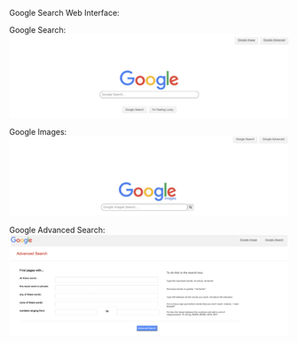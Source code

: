 Google Search Web Interface:


Google Search:
[![See the web page here!](https://github.com/dsrestrepo/Web_Programming_Django/blob/main/HTML_%26_CSS/google%20search.png)](https://www.youtube.com/watch?v=AqvPmonSn7o)


Google Images:
[![See the web page here!](https://github.com/dsrestrepo/Web_Programming_Django/blob/main/HTML_%26_CSS/google%20images.png)](https://www.youtube.com/watch?v=AqvPmonSn7o)

Google Advanced Search:
[![See the web page here!](https://github.com/dsrestrepo/Web_Programming_Django/blob/main/HTML_%26_CSS/google%20advanced.png)](https://www.youtube.com/watch?v=AqvPmonSn7o)

